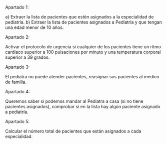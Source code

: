
Apartado 1:

a) Extraer la lista de pacientes que estén asignados a la especialidad de pediatría.
b) Extraer la lista de pacientes asignados a Pediatría y que tengan una edad menor de 10 años.

Apartado 2:

Activar el protocolo de urgencia si cualquier de los pacientes tiene un ritmo cardiaco superior a 100 pulsaciones por minuto y una temperatura corporal superior a 39 grados.

Apartado 3:

El pediatra no puede atender pacientes, reasignar sus pacientes al medico de familia.

Apartado 4:

Queremos saber si podemos mandar al Pediatra a casa (si no tiene pacientes asignados), comprobar si en la lista hay algún paciente asignado a pediatría.

Apartado 5:

Calcular el número total de pacientes que están asignados a cada especialidad.

